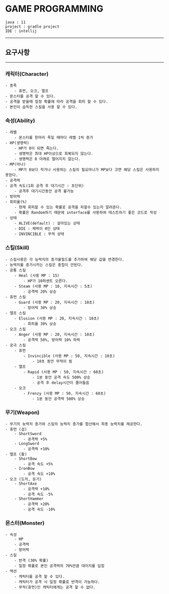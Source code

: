 # GAME PROGRAMMING

```text
java : 11
project : gradle project
IDE : intellij
```
---

## 요구사항

---
### 캐릭터(Character)
    - 종족
        - 휴먼, 오크, 엘프
    - 몬스터를 공격 할 수 있다.
    - 공격을 받을때 일정 확률에 따라 공격을 회피 할 수 있다.
    - 본인이 습득한 스킬을 사용 할 수 있다.

### 속성(Ability)
    - 레벨
        - 몬스터를 한마리 죽일 때마다 레벨 1씩 증가 
    - HP(생명력)
        - HP가 0이 되면 죽는다.
        - 생명력은 최대 HP이상으로 회복되지 않는다.
        - 생명력은 0 아래로 떨어지지 않는다.
    - MP(마나)
        - MP가 0보다 작거나 사용하는 스킬의 필요마나가 MP보다 크면 해당 스킬은 사용하지 못한다.
    - 공격력
    - 공격 속도(1회 공격 후 대기시간 : 초단위)
        - 공격후 대기시간동안 공격 불가능
    - 방어력
    - 회피율(%)
        - 현재 회피할 수 있는 확률로 공격을 피할수 있는지 알려준다.
        - 확률은 Random하기 때문에 interface를 사용하여 테스트하기 좋은 코드로 작성
    - 상태
        - ALIVE(default) : 살아있는 상태
        - DIE : 체력이 0인 상태
        - INVINCIBLE : 무적 상태

### 스킬(Skill)
    - 스킬사용은 각 능력치의 증가율필드를 추가하여 해당 값을 변경한다.
    - 능력치를 증가시카는 스킬은 중첩이 안된다.
    - 공통 스킬
        - Heal (사용 MP : 15)
            - HP가 10퍼센트 오른다.
        - Steam (사용 MP : 10, 지속시간 : 5초)
            - 공격력 20% 상승
    - 휴먼 스킬
        - Guard (사용 MP : 20, 지속시간 : 10초)
            - 방어력 30% 상승
    - 엘프 스킬
        - Elusion (사용 MP : 20, 지속시간 : 10초)
            - 회피율 30% 상승
    - 오크 스킬
        - Anger (사용 MP : 20, 지속시간 : 10초)
            - 공격력 50%, 방어력 10% 하락
    - 궁극 스킬
        - 휴먼
            - Invincible (사용 MP : 50, 지속시간 : 10초)
                - 10초 동안 무적이 됨
        - 엘프
            - Rapid (사용 MP : 50, 지속시간 : 60초)
                - 1분 동안 공격 속도 500% 상승
                - 공격 후 delay시간이 줄어들음
        - 오크
            - Frenzy (사용 MP : 50, 지속시간 : 60초)
                - 1분 동안 공격력 500% 상승

### 무기(Weapon)
    - 무기의 능력치 증가와 스킬의 능력치 증가를 합산해서 최종 능력치를 제공한다.
    - 휴먼 (검)
        - ShortSword
            - 공격력 +5%
        - LongSword
            - 공격력 +10%
    - 엘프 (활)
        - ShortBow
            - 공격 속도 +5%
        - IronBow
            - 공격 속도 +10%
    - 오크 (도끼, 둔기)
        - ShortAxe
            - 공격력 +10%
            - 공격 속도 -5%
        - ShortHammer
            - 공격력 +20%
            - 공격 속도 -10%

### 몬스터(Monster)
    - 속성
        - HP
        - 공격력
        - 방어력
    - 스킬
        - 반격 (30% 확률)
        - 일정 확률로 본인 공격력의 70%만큼 대미지를 입힘
    - 액션
        - 캐릭터를 공격 할 수 있다.
        - 캐릭터가 공격 시 일정 확률로 반격이 가능하다.
        - 무적(휴먼)인 캐릭터에게는 공격 할 수 없다.